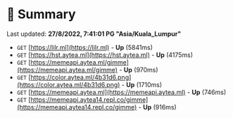 # 📖 Summary
Last updated: **27/8/2022, 7:41:01 PG "Asia/Kuala_Lumpur"**

- `GET` [https://lilr.ml](https://lilr.ml) - **Up** (5841ms)
- `GET` [https://hst.aytea.ml](https://hst.aytea.ml) - **Up** (4175ms)
- `GET` [https://memeapi.aytea.ml/gimme](https://memeapi.aytea.ml/gimme) - **Up** (970ms)
- `GET` [https://color.aytea.ml/4b31d6.png](https://color.aytea.ml/4b31d6.png) - **Up** (1710ms)
- `GET` [https://memeapi.aytea.ml](https://memeapi.aytea.ml) - **Up** (746ms)
- `GET` [https://memeapi.aytea14.repl.co/gimme](https://memeapi.aytea14.repl.co/gimme) - **Up** (916ms)
